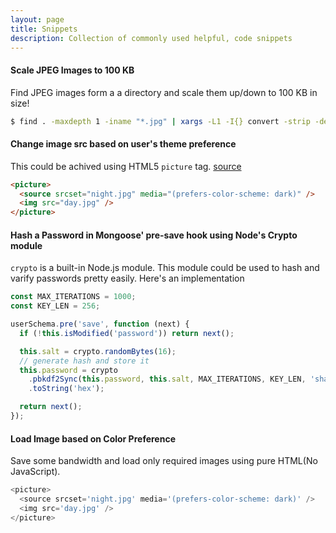 ```yaml
---
layout: page
title: Snippets
description: Collection of commonly used helpful, code snippets
---
```


#### Scale JPEG Images to 100 KB

Find JPEG images form a a directory and scale them up/down to 100 KB in size!

```sh
$ find . -maxdepth 1 -iname "*.jpg" | xargs -L1 -I{} convert -strip -define jpeg:extent=100kb -colorspace Gray -auto-level -monitor  "{}" out/"{}"
```

#### Change image src based on user's theme preference

This could be achived using HTML5 `picture` tag. [source](https://stackoverflow.com/a/56030447/8657006)

```html
<picture>
  <source srcset="night.jpg" media="(prefers-color-scheme: dark)" />
  <img src="day.jpg" />
</picture>
```

#### Hash a Password in Mongoose' pre-save hook using Node's Crypto module

`crypto` is a built-in Node.js module. This module could be used to hash and varify passwords pretty easily. Here's an implementation

```js
const MAX_ITERATIONS = 1000;
const KEY_LEN = 256;

userSchema.pre('save', function (next) {
  if (!this.isModified('password')) return next();

  this.salt = crypto.randomBytes(16);
  // generate hash and store it
  this.password = crypto
    .pbkdf2Sync(this.password, this.salt, MAX_ITERATIONS, KEY_LEN, 'sha512')
    .toString('hex');

  return next();
});
```

#### Load Image based on Color Preference

Save some bandwidth and load only required images using pure HTML(No JavaScript).

```js
<picture>
  <source srcset='night.jpg' media='(prefers-color-scheme: dark)' />
  <img src='day.jpg' />
</picture>
```
